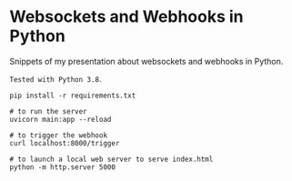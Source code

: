 # Websockets and Webhooks in Python

Snippets of my presentation about websockets and webhooks in Python.

`Tested with Python 3.8`.

```
pip install -r requirements.txt
```

```
# to run the server
uvicorn main:app --reload
```

```
# to trigger the webhook
curl localhost:8000/trigger
```

```
# to launch a local web server to serve index.html
python -m http.server 5000
```

